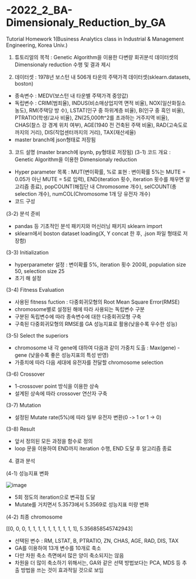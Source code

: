 # -2022_2_BA-Dimensionaly_Reduction_by_GA
Tutorial Homework 1(Business Analytics class in Industrial &amp; Management Engineering, Korea Univ.)

1. 튜토리얼의 목적 : Genetic Algorithm을 이용한 다변량 회귀분석 데이터셋의 Dimensionaly reduction 수행 및 결과 제시

2. 데이터셋 : 1978년 보스턴 내 506개 타운의 주택가격 데이터셋(sklearn.datasets, boston)
 - 종속변수 : MEDV(보스턴 내 타운별 주택가격 중앙값)
 - 독립변수 : CRIM(범죄율), INDUS(비소매상업지역 면적 비율), NOX(일산화질소 농도), RM(주택당 방 수), LSTAT(인구 중 하위계층 비율), B(인구 중 흑인 비율), PTRATIO(학생/교사 비율), ZN(25,000ft^2를 초과하는 거주지역 비율), CHAS(찰스 강 경계 위치 여부), AGE(1940 전 건축된 주택 비율), RAD(고속도로까지의 거리), DIS(직업센터까지의 거리), TAX(재산세율)
 - master branch에 json형태로 저장됨

3. 코드 설명 (master branch에 ipynb, py형태로 저장됨)
 (3-1) 코드 개요 : Genetic Algorithm을 이용한 Dimensionaly reduction
 - Hyper parameter 목록 : MUT(변이확률, %로 표현 : 변이확률 5%는 MUTE = 0.05가 아닌 MUTE = 5로 입력), END(iteration 횟수, iteration 횟수를 채우면 알고리즘 종료), popCOUNT(해집단 내 Chromosome 개수), selCOUNT(총 selection 개수), numCOL(Chromosome 1개 당 유전자 개수)
 - 코드 구성

 (3-2) 분석 준비
  - pandas 등 기초적인 분석 패키지와 머신러닝 패키지 sklearn import
  - sklearn에서 boston dataset loading(X, Y concat 한 후, .json 파일 형태로 저장함)

 (3-3) Initialization
  - hyperparameter 설정 : 변이확률 5%, iteration 횟수 200회, population size 50, selection size 25
  - 초기 해 설정

 (3-4) Fitness Evaluation
  - 사용된 fitness fuction : 다중회귀모형의 Root Mean Square Error(RMSE)
  - chromosome별로 설정된 해에 따라 사용되는 독립변수 구분
  - 구분된 독립변수에 따라 종속변수에 대한 다중회귀모형 구축
  - 구축된 다중회귀모형의 RMSE를 GA 성능지표로 활용(낮을수록 우수한 성능)

 (3-5) Select the superiors
  - chromosome 내 각 gene에 대하여 다음과 같이 가중치 도출 : Max(gene) - gene (낮을수록 좋은 성능지표의 특성 반영)
  - 가중치에 따라 다음 세대에 유전자를 전달할 chromosome selection

 (3-6) Crossover
  - 1-crossover point 방식을 이용한 상속
  - 설계된 상속에 따라 crossover 연산자 구축

 (3-7) Mutation
  - 설정된 Mutate rate(5%)에 따라 일부 유전자 변환(0 -> 1 or 1 -> 0)

 (3-8) Result
  - 앞서 정의된 모든 과정을 함수로 정의
  - loop 문을 이용하여 END까지 iteration 수행, END 도달 후 알고리즘 종료

4. 결과 분석

 (4-1) 성능지표 변화
 
![image](https://user-images.githubusercontent.com/106015570/195500049-f7aba6e0-232c-47a8-b002-5a906fb2e53a.png)

  - 5회 정도의 iteration으로 변곡점 도달
  - Mutate를 거치면서 5.3573에서 5.3569로 성능지표 미량 변화

 (4-2) 최종 chromosome

[[0, 0, 0, 1, 1, 1, 1, 1, 1, 1, 1, 1, 1], 5.356858545742943]

   - 선택된 변수 : RM, LSTAT, B, PTRATIO, ZN, CHAS, AGE, RAD, DIS, TAX
   - GA를 이용하여 13개 변수를 10개로 축소
   - 다만 차원 축소 측면에서 많은 양이 축소되지는 않음 
   - 차원을 더 많이 축소하기 위해서는, GA와 같은 선택 방법보다는 PCA, MDS 등 추출 방법을 쓰는 것이 효과적일 것으로 보임 
